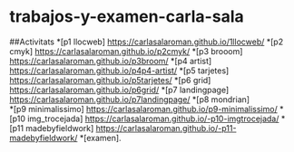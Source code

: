 # trabajos-y-examen-carla-sala
##Activitats
*[p1 llocweb]       https://carlasalaroman.github.io/1llocweb/
*[p2 cmyk]          https://carlasalaroman.github.io/p2cmyk/
*[p3 brooom]        https://carlasalaroman.github.io/p3broom/ 
*[p4 artist]        https://carlasalaroman.github.io/p4p4-artist/
*[p5 tarjetes]      https://carlasalaroman.github.io/p5tarjetes/
*[p6 grid]          https://carlasalaroman.github.io/p6grid/
*[p7 landingpage]   https://carlasalaroman.github.io/p7landingpage/
*[p8 mondrian]      
*[p9 minimalissimo]    https://carlasalaroman.github.io/p9-minimalissimo/
*[p10 img_trocejada]   https://carlasalaroman.github.io/-p10-imgtrocejada/
*[p11 madebyfieldwork] https://carlasalaroman.github.io/-p11-madebyfieldwork/
*[examen].               
